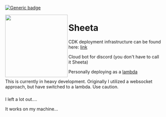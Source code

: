 [![Generic badge](https://img.shields.io/badge/development-in&nbsp;progress-orange.svg)](https://shields.io/)

<img align="left" width="200" height="200" src="https://i.postimg.cc/HLGxXbdy/sheeta.png">

# Sheeta

CDK deployment infrastructure can be found here: [link](https://github.com/iancullinane/sheeta-infrastructure)

Cloud bot for discord (you don't have to call it Sheeta)

Personally deploying as a [lambda](https://github.com/iancullinane/sheeta-infrastructure)

This is currently in heavy development. Originally I utilized a websocket approach, but have switched to a lambda. Use caution.

###

I left a lot out....

It works on my machine...
